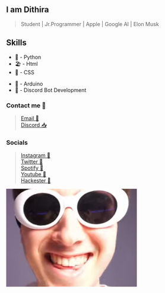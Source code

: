 ## I am Dithira
> Student |  Jr.Programmer | Apple | Google AI | Elon Musk

## Skills
- :snake: - Python
- :beach_umbrella: - Html
- :blue_car: - CSS 
+ :100: - Arduino 
+ :robot: - Discord Bot Development

### Contact me 💬
>[Email 📧](dithira.h@gmail.com) \
>[Discord 📥](https://discord.com/users/795973302157443073/)


### Socials 
>[Instagram 👀](https://www.instagram.com/dithirah/) \
>[Twitter 🦩](https://twitter.com/dithira_h) \
>[Spotify 🎹](https://open.spotify.com/user/zztfsa63i10pto54yzv40vstm?si=f7103459be884d3e&nd=1) \
>[Youtube 🍿](https://www.youtube.com/ditechvlog) \
>[Hackester 👔](https://www.hackster.io/dithirah)

 ![muye](muye.png)
